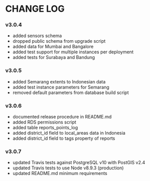 CHANGE LOG
==========

### v3.0.4
- added sensors schema
- dropped public schema from upgrade script
- added data for Mumbai and Bangalore
- added test support for multiple instances per deployment
- added tests for Surabaya and Bandung

### v3.0.5
- added Semarang extents to Indonesian data
- added test instance parameters for Semarang
- removed default parameters from database build script

### v3.0.6
- documented release procedure in README.md
- added RDS permissions script
- added table reports_points_log
- added district_id field to local_areas data in Indonesia
- added district_id field to tags property of reports

### v3.0.7
- updated Travis tests against PostgreSQL v10 with PostGIS v2.4
- updated Travis tests to use Node v8.9.3 (production)
- updated README.md minimum requirements

